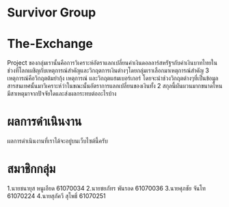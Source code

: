 # Survivor Group
# The-Exchange
Project ของกลุ่มเรานั้นคือการวิเคราะห์อัตราแลกเปลี่ยนค่าเงินดอลลาร์สหรัฐฯกับค่าเงินบาทไทยในช่วงที่โลกเผชิญกับเหตุการณ์สำคัญและวิกฤตการเงินต่างๆโดยกลุ่มเราเลือกมาเหตุการณ์สำคัญ 3 เหตุการณ์คือวิกฤตต้มยำกุ้ง เหตุการณ์ และวิกฤตแฮมเบอร์เกอร์ โดยจะนำช่วงวิกฤตต่างๆที่เป็นข้อมูลสารสนเทศนั้นมาวิเคราะห์ว่าในขณะนั้นอัตราการแลกเปลี่ยนของเงินทั้ง 2 สกุลนี้ผันผวนมากขนาดไหนมีสาเหตุมาจากปัจจัยใดและส่งผลกระทบต่ออะไรบ้าง
# ผลการดำเนินงาน
ผลการดำเนินงานที่เราได้จะอยู่บนเว็บไซต์นี้ครับ 

# สมาชิกกลุ่ม
1.นายชนายุส หนูเอียด 61070034 
2.นายชยภัทร พันรอด 61070036
3.นายศุภชัย จันโท 61070224
4.นายสุภัควี สุโพธิ์ 61070251

